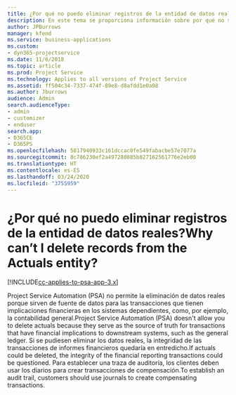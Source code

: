 ```yaml
---
title: ¿Por qué no puedo eliminar registros de la entidad de datos reales?
description: En este tema se proporciona información sobre por qué no se pueden eliminar los registros de la entidad de datos reales.
author: JPBurrows
manager: kfend
ms.service: business-applications
ms.custom:
- dyn365-projectservice
ms.date: 11/6/2018
ms.topic: article
ms.prod: Project Service
ms.technology: Applies to all versions of Project Service
ms.assetid: ff504c34-7337-474f-89e8-d8afdd1e0a98
ms.author: Jburrows
audience: Admin
search.audienceType:
- admin
- customizer
- enduser
search.app:
- D365CE
- D365PS
ms.openlocfilehash: 5817940933c161dccac0fe549fabacbe57e7077a
ms.sourcegitcommit: 8c786230ef2a497280885b827162561776e2eb00
ms.translationtype: HT
ms.contentlocale: es-ES
ms.lasthandoff: 03/24/2020
ms.locfileid: "3755959"
---
```

# <a name="why-cant-i-delete-records-from-the-actuals-entity"></a><span data-ttu-id="a42cf-103">¿Por qué no puedo eliminar registros de la entidad de datos reales?</span><span class="sxs-lookup"><span data-stu-id="a42cf-103">Why can’t I delete records from the Actuals entity?</span></span>

[!INCLUDE[cc-applies-to-psa-app-3.x](../includes/cc-applies-to-psa-app-3x.md)]

<span data-ttu-id="a42cf-104">Project Service Automation (PSA) no permite la eliminación de datos reales porque sirven de fuente de datos para las transacciones que tienen implicaciones financieras en los sistemas dependientes, como, por ejemplo, la contabilidad general.</span><span class="sxs-lookup"><span data-stu-id="a42cf-104">Project Service Automation (PSA) doesn't allow you to delete actuals because they serve as the source of truth for transactions that have financial implications to downstream systems, such as the general ledger.</span></span> <span data-ttu-id="a42cf-105">Si se pudiesen eliminar los datos reales, la integridad de las transacciones de informes financieros quedaría en entredicho.</span><span class="sxs-lookup"><span data-stu-id="a42cf-105">If actuals could be deleted, the integrity of the financial reporting transactions could be questioned.</span></span> <span data-ttu-id="a42cf-106">Para establecer una traza de auditoría, los clientes deben usar los diarios para crear transacciones de compensación.</span><span class="sxs-lookup"><span data-stu-id="a42cf-106">To establish an audit trail, customers should use journals to create compensating transactions.</span></span>

